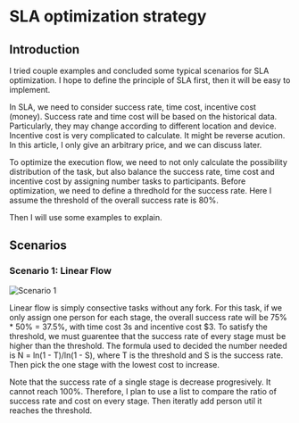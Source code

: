 # SLA optimization strategy

## Introduction

I tried couple examples and concluded some typical scenarios for SLA optimization. I hope to define the principle of SLA first, then it will be easy to implement.

In SLA, we need to consider success rate, time cost, incentive cost (money). Success rate and time cost will be based on the historical data. Particularly, they may change according to different location and device. Incentive cost is very complicated to calculate. It might be reverse acution. In this article, I only give an arbitrary price, and we can discuss later. 

To optimize the execution flow, we need to not only calculate the possibility distribution of the task, but also balance the success rate, time cost and incentive cost by assigning number tasks to participants. Before optimization, we need to define a thredhold for the success rate. Here I assume the threshold of the overall success rate is 80%. 

Then I will use some examples to explain.

## Scenarios

### Scenario 1: Linear Flow

![Scenario 1](https://github.com/JunjieCheng/SLA/blob/master/scenario1.png)

Linear flow is simply consective tasks without any fork. For this task, if we only assign one person for each stage, the overall success rate will be 75% * 50% = 37.5%, with time cost 3s and incentive cost $3. To satisfy the threshold, we must guarentee that the success rate of every stage must be higher than the threshold. The formula used to decided the number needed is N = ln(1 - T)/ln(1 - S), where T is the threshold and S is the success rate. Then pick the one stage with the lowest cost to increase. 

Note that the success rate of a single stage is decrease progresively. It cannot reach 100%. Therefore, I plan to use a list to compare the ratio of success rate and cost on every stage. Then iteratly add person util it reaches the threshold.
